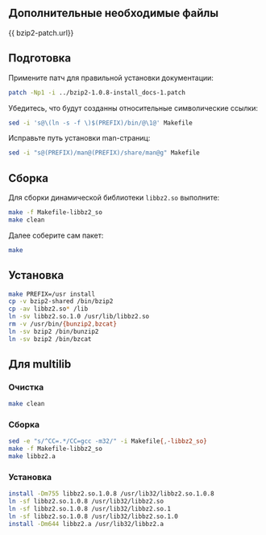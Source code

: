 <package-info :package="package" showsbu2 ></package-info>

<script>
		new Vue({
		el: '#main',
		data: { package: {} },
		mounted: function () {
				this.getPackage('bzip2');
		},
		methods: {
			getPackage: function(name) {
					getPackage(name)
					.then(response => this.package = response);
			}
			getBzip-patch: function() {
					getPackage('bzip2-patch')
					.then(response => this.glibc-patch = response);
			},
		}
  })
</script>

## Дополнительные необходимые файлы

<a :href="bzip2-patch.url">{{ bzip2-patch.url}}</a>



## Подготовка

Примените патч для правильной установки документации:

```bash
patch -Np1 -i ../bzip2-1.0.8-install_docs-1.patch
```

Убедитесь, что будут созданны относительные символические ссылки:

```bash
sed -i 's@\(ln -s -f \)$(PREFIX)/bin/@\1@' Makefile
```

Исправьте путь установки man-страниц:

```bash
sed -i "s@(PREFIX)/man@(PREFIX)/share/man@g" Makefile
```

## Сборка

Для сборки динамической библиотеки `libbz2.so` выполните:

```bash
make -f Makefile-libbz2_so
make clean
```

Далее соберите сам пакет:

```bash
make
```

## Установка

```bash
make PREFIX=/usr install
cp -v bzip2-shared /bin/bzip2
cp -av libbz2.so* /lib
ln -sv libbz2.so.1.0 /usr/lib/libbz2.so
rm -v /usr/bin/{bunzip2,bzcat}
ln -sv bzip2 /bin/bunzip2
ln -sv bzip2 /bin/bzcat
```
 
## Для multilib

### Очистка

```bash
make clean
```

### Сборка 

```bash
sed -e "s/^CC=.*/CC=gcc -m32/" -i Makefile{,-libbz2_so}
make -f Makefile-libbz2_so
make libbz2.a
```

### Установка

```bash
install -Dm755 libbz2.so.1.0.8 /usr/lib32/libbz2.so.1.0.8
ln -sf libbz2.so.1.0.8 /usr/lib32/libbz2.so
ln -sf libbz2.so.1.0.8 /usr/lib32/libbz2.so.1
ln -sf libbz2.so.1.0.8 /usr/lib32/libbz2.so.1.0
install -Dm644 libbz2.a /usr/lib32/libbz2.a
```
